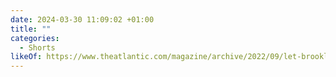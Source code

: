 ```yaml
---
date: 2024-03-30 11:09:02 +01:00
title: ""
categories:
  - Shorts
likeOf: https://www.theatlantic.com/magazine/archive/2022/09/let-brooklyn-be-loud/670600/
---
```

